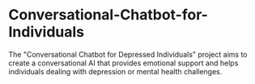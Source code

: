 # Conversational-Chatbot-for-Individuals
The "Conversational Chatbot for Depressed Individuals" project aims to create a conversational AI that provides emotional support and helps individuals dealing with depression or mental health challenges.
